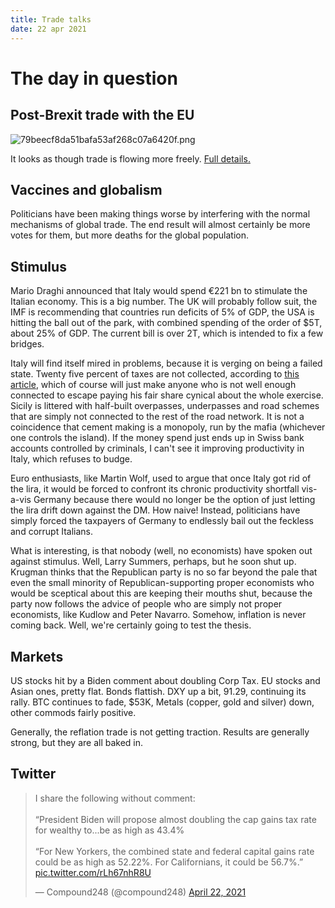 ```yaml
---
title: Trade talks
date: 22 apr 2021
---
```


# The day in question

## Post-Brexit trade with the EU
![79beecf8da51bafa53af268c07a6420f.png]({attach}79beecf8da51bafa53af268c07a6420f.png)

It looks as though trade is flowing more freely. 
[Full details.](https://huq.io/indicators/northern-regions-stand-to-benefit-as-ports-activity-accelerates-past-jan-2020/)

## Vaccines and globalism

Politicians have been making things worse by interfering with the normal mechanisms of global trade. 
The end result will almost certainly be more votes for them, but more deaths for the global population.

## Stimulus

Mario Draghi announced that Italy would spend €221 bn to stimulate the Italian economy.
This is a big number. 
The UK will probably follow suit, the IMF is recommending that countries run deficits of 5% of GDP, the USA is hitting the ball out of the park, with combined spending of the order of $5T, about 25% of GDP. The current bill is over 2T, which is intended to fix a few bridges.

Italy will find itself mired in problems, because it is verging on being a failed state. Twenty five percent of taxes are not collected, according to [this article](https://www.ft.com/content/37854580-7ae0-42e6-b375-02c422d60882), which of course will just make anyone who is not well enough connected to escape paying his fair share cynical about the whole exercise. Sicily is littered with half-built overpasses, underpasses and road schemes that are simply not connected to the rest of the road network. It is not a coincidence that cement making is a monopoly, run by the mafia (whichever one controls the island). If the money spend just ends up in Swiss bank accounts controlled by criminals, I can't see it improving productivity in Italy, which refuses to budge.

Euro enthusiasts, like Martin Wolf, used to argue that once Italy got rid of the lira, it would be forced to confront its chronic productivity shortfall vis-a-vis Germany because there would no longer be the option of just letting the lira drift down against the DM. How naive! Instead, politicians have simply forced the taxpayers of Germany to endlessly bail out the feckless and corrupt Italians.  

What is interesting, is that nobody (well, no economists) have spoken out against stimulus. Well, Larry Summers, perhaps, but he soon shut up.  
Krugman thinks that the Republican party is no so far beyond the pale that even the small minority of Republican-supporting proper economists who would be sceptical about this are keeping their mouths shut, because the party now follows the advice of people who are simply not proper economists, like Kudlow and Peter Navarro.
Somehow, inflation is never coming back. 
Well, we're certainly going to test the thesis.

## Markets

US stocks hit by a Biden comment about doubling Corp Tax.
EU stocks and Asian ones, pretty flat.
Bonds flattish.
DXY up a bit, 91.29, continuing its rally.
BTC continues to fade, $53K,
Metals (copper, gold and silver) down, other commods fairly positive.

Generally, the reflation trade is not getting traction. 
Results are generally strong, but they are all baked in.

## Twitter

<blockquote class="twitter-tweet"><p lang="en" dir="ltr">I share the following without comment:<br><br>“President Biden will propose almost doubling the cap gains tax rate for wealthy to...be as high as 43.4%<br><br>“For New Yorkers, the combined state and federal capital gains rate could be as high as 52.22%. For Californians, it could be 56.7%.” <a href="https://t.co/rLh67nhR8U">pic.twitter.com/rLh67nhR8U</a></p>&mdash; Compound248 (@compound248) <a href="https://twitter.com/compound248/status/1385293545901281285?ref_src=twsrc%5Etfw">April 22, 2021</a></blockquote> <script async src="https://platform.twitter.com/widgets.js" charset="utf-8"></script> 


